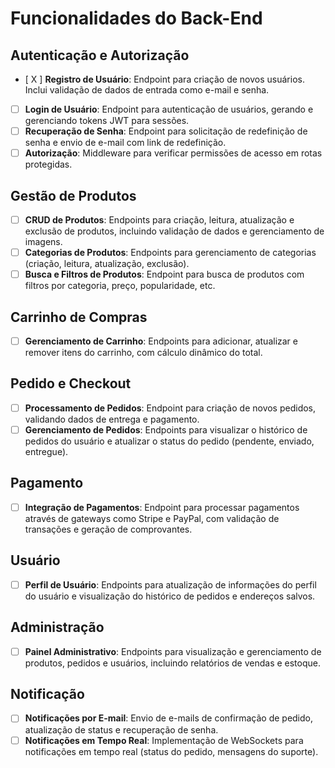 # Funcionalidades do Back-End

## Autenticação e Autorização
- [ X ] **Registro de Usuário**: Endpoint para criação de novos usuários. Inclui validação de dados de entrada como e-mail e senha.
- [ ] **Login de Usuário**: Endpoint para autenticação de usuários, gerando e gerenciando tokens JWT para sessões.
- [ ] **Recuperação de Senha**: Endpoint para solicitação de redefinição de senha e envio de e-mail com link de redefinição.
- [ ] **Autorização**: Middleware para verificar permissões de acesso em rotas protegidas.

## Gestão de Produtos
- [ ] **CRUD de Produtos**: Endpoints para criação, leitura, atualização e exclusão de produtos, incluindo validação de dados e gerenciamento de imagens.
- [ ] **Categorias de Produtos**: Endpoints para gerenciamento de categorias (criação, leitura, atualização, exclusão).
- [ ] **Busca e Filtros de Produtos**: Endpoint para busca de produtos com filtros por categoria, preço, popularidade, etc.

## Carrinho de Compras
- [ ] **Gerenciamento de Carrinho**: Endpoints para adicionar, atualizar e remover itens do carrinho, com cálculo dinâmico do total.

## Pedido e Checkout
- [ ] **Processamento de Pedidos**: Endpoint para criação de novos pedidos, validando dados de entrega e pagamento.
- [ ] **Gerenciamento de Pedidos**: Endpoints para visualizar o histórico de pedidos do usuário e atualizar o status do pedido (pendente, enviado, entregue).

## Pagamento
- [ ] **Integração de Pagamentos**: Endpoint para processar pagamentos através de gateways como Stripe e PayPal, com validação de transações e geração de comprovantes.

## Usuário
- [ ] **Perfil de Usuário**: Endpoints para atualização de informações do perfil do usuário e visualização do histórico de pedidos e endereços salvos.

## Administração
- [ ] **Painel Administrativo**: Endpoints para visualização e gerenciamento de produtos, pedidos e usuários, incluindo relatórios de vendas e estoque.

## Notificação
- [ ] **Notificações por E-mail**: Envio de e-mails de confirmação de pedido, atualização de status e recuperação de senha.
- [ ] **Notificações em Tempo Real**: Implementação de WebSockets para notificações em tempo real (status do pedido, mensagens do suporte).

